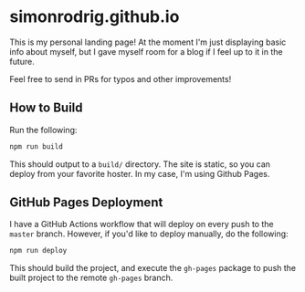 # simonrodrig.github.io

This is my personal landing page! At the moment I'm just displaying basic info
about myself, but I gave myself room for a blog if I feel up to it in the future.

Feel free to send in PRs for typos and other improvements!

## How to Build

Run the following:

```sh
npm run build
```

This should output to a `build/` directory. The site is static, so you can
deploy from your favorite hoster. In my case, I'm using Github Pages.

## GitHub Pages Deployment

I have a GitHub Actions workflow that will deploy on every push to the `master`
branch. However, if you'd like to deploy manually, do the following:

```sh
npm run deploy
```

This should build the project, and execute the `gh-pages` package to push the
built project to the remote `gh-pages` branch.

